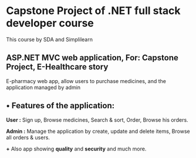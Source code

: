 # Capstone Project of .NET full stack developer course
This course by SDA and Simplilearn

## ASP.NET MVC web application, For: Capstone Project, E-Healthcare story
E-pharmacy web app, allow users to purchase medicines, and the application managed by admin


## •	Features of the application:

**User :** Sign up, Browse medicines, Search & sort, Order, Browse his orders.

**Admin :** Manage the application by create, update and delete items, Browse all orders & users.

**+** Also app showing **quality** and **security** and much more.

